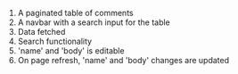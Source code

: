 1. A paginated table of comments
2. A navbar with a search input for the table
3. Data fetched
4. Search functionality
5. 'name' and 'body' is editable
6. On page refresh, 'name' and 'body' changes are updated
